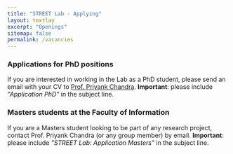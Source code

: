 ```yaml
---
title: "STREET Lab - Applying"
layout: textlay
excerpt: "Openings"
sitemap: false
permalink: /vacancies
---
```


### Applications for PhD positions
If you are interested in working in the Lab as a PhD student, please send an email with your CV to [Prof. Priyank Chandra](mailto:priyank.chandra@utoronto.ca).
**Important**: please include _"Application PhD"_ in the subject line.

### Masters students at the Faculty of Information
If you are a Masters student looking to be part of any research project, contact Prof. Priyank Chandra (or any group member) by email. 
**Important**: please include _"STREET Lab: Application Masters"_ in the subject line.